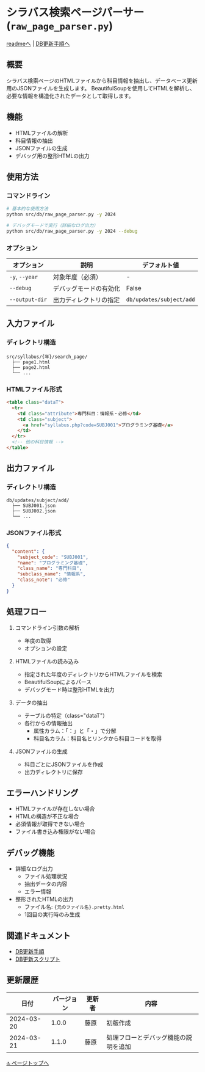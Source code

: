 # シラバス検索ページパーサー (`raw_page_parser.py`)

[readmeへ](../../README.md) | [DB更新手順へ](../database_update_workflow.md)

## 概要
シラバス検索ページのHTMLファイルから科目情報を抽出し、データベース更新用のJSONファイルを生成します。
BeautifulSoupを使用してHTMLを解析し、必要な情報を構造化されたデータとして取得します。

## 機能
- HTMLファイルの解析
- 科目情報の抽出
- JSONファイルの生成
- デバッグ用の整形HTMLの出力

## 使用方法

### コマンドライン
```bash
# 基本的な使用方法
python src/db/raw_page_parser.py -y 2024

# デバッグモードで実行（詳細なログ出力）
python src/db/raw_page_parser.py -y 2024 --debug
```

### オプション
| オプション | 説明 | デフォルト値 |
|------------|------|--------------|
| `-y`, `--year` | 対象年度（必須） | - |
| `--debug` | デバッグモードの有効化 | False |
| `--output-dir` | 出力ディレクトリの指定 | `db/updates/subject/add` |

## 入力ファイル
### ディレクトリ構造
```
src/syllabus/{年}/search_page/
  ├── page1.html
  ├── page2.html
  └── ...
```

### HTMLファイル形式
```html
<table class="dataT">
  <tr>
    <td class="attribute">専門科目：情報系・必修</td>
    <td class="subject">
      <a href="syllabus.php?code=SUBJ001">プログラミング基礎</a>
    </td>
  </tr>
  <!-- 他の科目情報 -->
</table>
```

## 出力ファイル
### ディレクトリ構造
```
db/updates/subject/add/
  ├── SUBJ001.json
  ├── SUBJ002.json
  └── ...
```

### JSONファイル形式
```json
{
  "content": {
    "subject_code": "SUBJ001",
    "name": "プログラミング基礎",
    "class_name": "専門科目",
    "subclass_name": "情報系",
    "class_note": "必修"
  }
}
```

## 処理フロー
1. コマンドライン引数の解析
   - 年度の取得
   - オプションの設定

2. HTMLファイルの読み込み
   - 指定された年度のディレクトリからHTMLファイルを検索
   - BeautifulSoupによるパース
   - デバッグモード時は整形HTMLを出力

3. データの抽出
   - テーブルの特定（class="dataT"）
   - 各行からの情報抽出
     - 属性カラム：「：」と「・」で分解
     - 科目名カラム：科目名とリンクから科目コードを取得

4. JSONファイルの生成
   - 科目ごとにJSONファイルを作成
   - 出力ディレクトリに保存

## エラーハンドリング
- HTMLファイルが存在しない場合
- HTMLの構造が不正な場合
- 必須情報が取得できない場合
- ファイル書き込み権限がない場合

## デバッグ機能
- 詳細なログ出力
  - ファイル処理状況
  - 抽出データの内容
  - エラー情報
- 整形されたHTMLの出力
  - ファイル名: `{元のファイル名}.pretty.html`
  - 1回目の実行時のみ生成

## 関連ドキュメント
- [DB更新手順](../database_update_workflow.md)
- [DB更新スクリプト](update_db.md)

## 更新履歴

| 日付 | バージョン | 更新者 | 内容 |
|------|------------|--------|------|
| 2024-03-20 | 1.0.0 | 藤原 | 初版作成 |
| 2024-03-21 | 1.1.0 | 藤原 | 処理フローとデバッグ機能の説明を追加 |

[🔝 ページトップへ](#シラバス検索ページパーサー-raw_page_parserpy) 